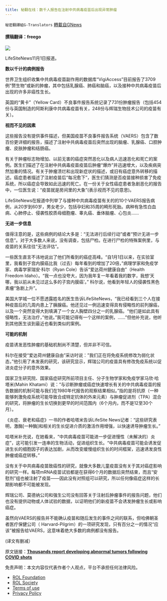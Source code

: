 ```yaml
---
title: 秘翻在线：数千人报告在注射中共病毒疫苗后出现异常肿瘤
---
```

`秘密翻譯組G-Translators` [轉載自GNews](https://gnews.org/zh-hans/1636556/)

#### 撰稿翻译：freego 

![](https://assets.gnews.org/wp-content/uploads/2021/11/shutterstock_186416sdfawr235381-810x500-1.jpg)

LifeSiteNews11月1日报道。

**数以千计的病例报告**

世界卫生组织收集中共病毒疫苗副作用的数据库“VigiAccess”目前报告了3709例“赘生物”或新的肿瘤，其中包括乳腺癌、肺癌和脑癌，以及接种中共病毒疫苗后出现的许多非癌性生长。

英国的“黄卡”（Yellow Card）不良事件报告系统记录了731份肿瘤报告（包括454份与英国制造的阿斯利康中共病毒疫苗有关，248份与辉瑞生物技术公司的疫苗有关）。

**视而不见的因素**

这些报告没有提供事件描述，但美国疫苗不良事件报告系统（VAERS）包含了数百份更详细的报告，描述了注射中共病毒疫苗后突然出现的脑瘤、乳腺癌、口腔肿瘤、皮肤肿瘤和结肠癌。

有关于肿瘤标志物增加、以前无害的癌症突然恶化以及病人迅速恶化和死亡的案例。医生们描述了在注射中共病毒疫苗疫苗后肿瘤“爆炸”并迅速增大，以及疾病突然加重的情况。有关于肿瘤溃烂和出现新症状的描述，或旧有癌症意外转移的描述。癌症患者描述了注射疫苗后“每况愈下”，医生们猜测是否疫苗接种损害了免疫系统，所以癌症会导致如此迅速的死亡。在一份关于女性癌症患者急剧恶化的报告中，一位医生说：“疫苗就是房间里的大象”(表示视而不见的意思)。

LifeSiteNews在报道中列举了与接种中共病毒疫苗有关的的10个VAERS报告病例，从20岁到60岁，男女老少，包括孕妇和35周的畸形死胎。病种有急性白血病、心肺停止、侵袭性胶质母细胞瘤、睾丸癌、垂体脑瘤、心包炎……

**无进一步信息**

值得注意的是，这些病例的结论大多是：“无法进行后续行动”或者“预计无进一步信息”。对于大多数人来说，没有调查，包括尸检。在进行尸检的特殊案例里，与疫苗的关系往往“无法评估”。

一些医生直言不讳地说出了他们所看到的癌症高峰。“自1月1日以来，在实验室里，我看到子宫内膜癌比我（过去）每年看到的增加了20倍，”病理学家和免疫学家、病毒学家瑞安·科尔（Ryan Cole）告诉“爱达荷州健康自由”（Health Freedom Idaho）。“我一点也没夸大，因为我年复一年看着我的数字，我想‘天哪，我以前从未见过这么多的子宫内膜癌’。” 科尔说，他看到年轻人的侵袭性黑色素瘤“急剧上升”。

美国大学城一位不愿透露姓名的医生告诉LifeSiteNews，“我已经看到三个人在接种疫苗后的几周内患上了胰腺癌。他还见过一例迅速变得具有侵略性的前列腺癌，以及一个突然变得大到填满了一个女人胸壁四分之一的乳腺癌。“他们是如此具有侵略性，无法治疗，”他说。”我可能记得有一个这样的案例，……”但他补充说，他听到其他医生谈到最近也看到类似的案例。

**可能的机制**

疫苗诱发恶性肿瘤的基础机制尚不清楚，但并非不可信。

科尔在接受“爱达荷州健康自由”采访时说：”我们正在将免疫系统修改为弱化状态，”他引用了未发表的研究，该研究显示，辉瑞公司的疫苗具有修改免疫系统以促进炎症分子的意外效果。

国家卫生研究院、国家癌症研究所前项目主任、分子生物学家和免疫学家马欣·哈塔米(Mahin Khatami）说：“与诊断肿瘤或癌症快速增长有关的中共病毒疫苗的报告数据的机制可能与我们在1980年代报告的观察结果相似。”指的是将抗原（一种能够刺激免疫系统可能导致合成特定抗体的外来元素）与肿瘤促进剂（TPA）混合的研究，将肿瘤的生长切换到更早的时间范围内（6个月内，而不是12至30个月）。

《炎症、衰老和癌症》一书的作者哈塔米告诉LifeSite News记者：“这些研究表明，激酶[一种酶]和相关的生长促进介质的激活作用增强，以快速诱导肿瘤生长。”

哈塔米补充说，在她看来，“中共病毒疫苗可能进一步促进慢性（未解决的）炎症”，这可能引发一连串的生物活动，促进组织生长。“中共病毒疫苗可能会诱发促进生长的细胞因子的表达加剧，从而改变缓慢组织生长的时间框架，迅速诱发良性肿瘤或癌症转移。”

没有关于中共病毒疫苗致癌性的研究，就像大多数儿童疫苗没有关于其对癌症影响的研究一样。每项mRNA疫苗试验都是在获得6个月的数据后突然结束，而且“安慰剂”组也被注射了疫苗——因此没有对照组可以研究，所以任何像癌症这样的长期影响都不可能被发现。

辉瑞公司、莫德纳公司和强生公司没有回答关于注射后肿瘤事件的报告问题，他们也没有提供动物或人体试验的数据，以证明他们的新疫苗不会诱发肿瘤生长或影响癌症。

虽然向VAERS的报告并不能确认疫苗和随后发生的事件之间的联系，但哈佛朝圣者医疗保健公司（ Harvard-Pilgrim）的一项研究发现，只有百分之一的情况“应该”被报告给VAERS，这意味着绝大多数的病例都没有报告。

(译文有删减）

原文链接：[**Thousands report developing abnormal tumors following COVID shots**](https://www.lifesitenews.com/news/thousands-report-developing-abnormal-tumors-following-covid-shots/)

 

免责声明：本文内容仅代表作者个人观点，平台不承担任何法律风险。

- [ROL Foundation](https://rolfoundation.org/)
- [ROL Society](https://rolsociety.org/)
- [Terms of use](https://gnews.org/terms-of-use-3/)
- [Privacy Policy](https://gnews.org/privacy-policy/)
